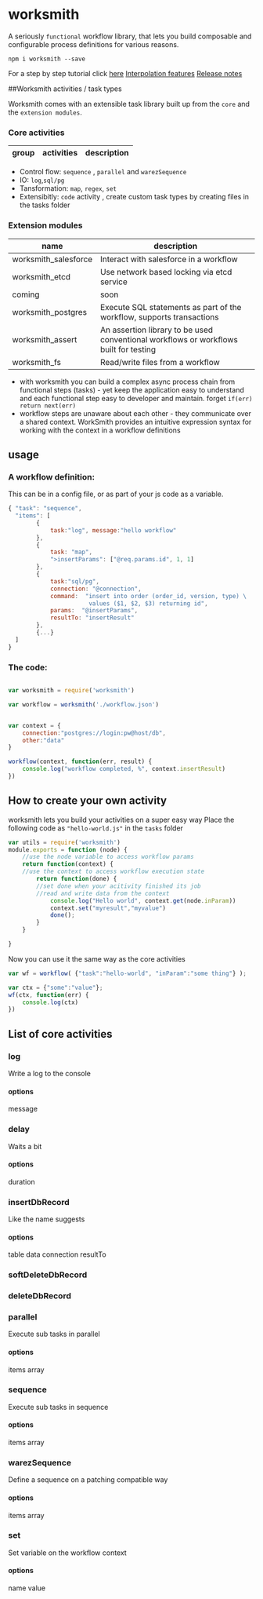# worksmith
A seriously `functional` workflow library, that lets you build composable and configurable process definitions for various reasons.

```npm i worksmith --save```


For a step by step tutorial click [here](https://github.com/guidesmiths/worksmith/blob/master/TUTORIAL.md)
[Interpolation features](https://github.com/guidesmiths/worksmith/blob/master/Interpolation.md)
[Release notes](https://github.com/guidesmiths/worksmith/blob/master/ReleaseNotes.md)

##Worksmith activities / task types

Worksmith comes with an extensible task library built up from the `core` and the `extension modules`.

### Core activities
| group | activities | description |
| ----- | ---------- | ----------- |

  - Control flow:  ```sequence``` ,  ```parallel``` and ```warezSequence```
  - IO: ```log```,```sql/pg```
  - Tansformation: ```map```, ```regex```, ```set```
  - Extensibitly: ```code``` activity , create custom task types by creating files in the tasks folder

### Extension modules

| name | description |
| ---  | ----------- |
| worksmith_salesforce | Interact with salesforce in a workflow |
| worksmith_etcd | Use network based locking via etcd service |
| coming | soon |
| worksmith_postgres | Execute SQL statements as part of the workflow, supports transactions |
| worksmith_assert | An assertion library to be used conventional workflows or workflows built for testing |
| worksmith_fs | Read/write files from a workflow |

- with worksmith you can build a complex async process chain from functional steps (tasks) - yet keep the application easy to understand and each functional step easy to developer and maintain. forget ```if(err) return next(err)```
- workflow steps are unaware about each other - they communicate over a shared context. WorkSmith provides an intuitive expression syntax for working with the context in a workflow definitions



## usage

### A workflow definition:
This can be in a config file, or as part of your js code as a variable.

```javascript
{ "task": "sequence",
  "items": [
        {
            task:"log", message:"hello workflow"
        },
        {
            task: "map",
            ">insertParams": ["@req.params.id", 1, 1]
        },
        {
            task:"sql/pg",
            connection: "@connection",
            command:  "insert into order (order_id, version, type) \
                       values ($1, $2, $3) returning id",
            params:  "@insertParams",
            resultTo: "insertResult"
        },
        {...}
  ]
}
```

### The code:

```javascript

var worksmith = require('worksmith')

var workflow = worksmith('./workflow.json')


var context = {
    connection:"postgres://login:pw@host/db",
    other:"data"
}

workflow(context, function(err, result) {
    console.log("workflow completed, %", context.insertResult)
})


```

## How to create your own activity

worksmith lets you build your activities on a super easy way
Place the following code as ```"hello-world.js"``` in the ```tasks``` folder

```javascript
var utils = require('worksmith')
module.exports = function (node) {
    //use the node variable to access workflow params
    return function(context) {
    //use the context to access workflow execution state
        return function(done) {
        //set done when your acitivity finished its job
        //read and write data from the context
            console.log("Hello world", context.get(node.inParam))
            context.set("myresult","myvalue")
            done();
        }
    }

}
```
Now you can use it the same way as the core activities
```javascript
var wf = workflow( {"task":"hello-world", "inParam":"some thing"} );

var ctx = {"some":"value"};
wf(ctx, function(err) {
    console.log(ctx)
})
```

## List of core activities

### log
Write a log to the console
#### options
message

### delay
Waits a bit
#### options
duration

### insertDbRecord
Like the name suggests
#### options
table
data
connection
resultTo

### softDeleteDbRecord

### deleteDbRecord

### parallel
Execute sub tasks in parallel
#### options
items array

### sequence
Execute sub tasks in sequence
#### options
items array

### warezSequence
Define a sequence on a patching compatible way
#### options
items array


### set
Set variable on the workflow context
#### options
name
value


